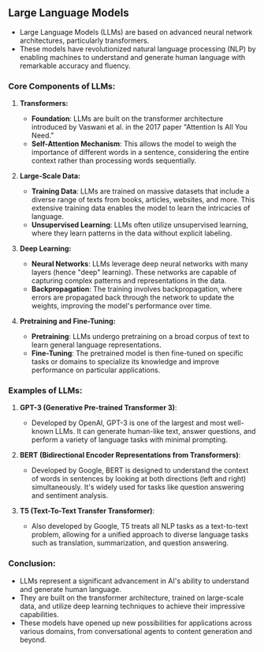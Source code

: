 ## Large Language Models
- Large Language Models (LLMs) are based on advanced neural network architectures, particularly transformers. 
- These models have revolutionized natural language processing (NLP) by enabling machines to understand and generate human language with remarkable accuracy and fluency.

### **Core Components of LLMs:**

1. **Transformers:**
   - **Foundation**: LLMs are built on the transformer architecture introduced by Vaswani et al. in the 2017 paper "Attention Is All You Need."
   - **Self-Attention Mechanism**: This allows the model to weigh the importance of different words in a sentence, considering the entire context rather than processing words sequentially.

2. **Large-Scale Data:**
   - **Training Data**: LLMs are trained on massive datasets that include a diverse range of texts from books, articles, websites, and more. This extensive training data enables the model to learn the intricacies of language.
   - **Unsupervised Learning**: LLMs often utilize unsupervised learning, where they learn patterns in the data without explicit labeling.

3. **Deep Learning:**
   - **Neural Networks**: LLMs leverage deep neural networks with many layers (hence "deep" learning). These networks are capable of capturing complex patterns and representations in the data.
   - **Backpropagation**: The training involves backpropagation, where errors are propagated back through the network to update the weights, improving the model's performance over time.

4. **Pretraining and Fine-Tuning:**
   - **Pretraining**: LLMs undergo pretraining on a broad corpus of text to learn general language representations.
   - **Fine-Tuning**: The pretrained model is then fine-tuned on specific tasks or domains to specialize its knowledge and improve performance on particular applications.

### **Examples of LLMs:**

1. **GPT-3 (Generative Pre-trained Transformer 3)**:
   - Developed by OpenAI, GPT-3 is one of the largest and most well-known LLMs. It can generate human-like text, answer questions, and perform a variety of language tasks with minimal prompting.

2. **BERT (Bidirectional Encoder Representations from Transformers)**:
   - Developed by Google, BERT is designed to understand the context of words in sentences by looking at both directions (left and right) simultaneously. It's widely used for tasks like question answering and sentiment analysis.

3. **T5 (Text-To-Text Transfer Transformer)**:
   - Also developed by Google, T5 treats all NLP tasks as a text-to-text problem, allowing for a unified approach to diverse language tasks such as translation, summarization, and question answering.

### **Conclusion:**
- LLMs represent a significant advancement in AI's ability to understand and generate human language. 
- They are built on the transformer architecture, trained on large-scale data, and utilize deep learning techniques to achieve their impressive capabilities. 
- These models have opened up new possibilities for applications across various domains, from conversational agents to content generation and beyond.

